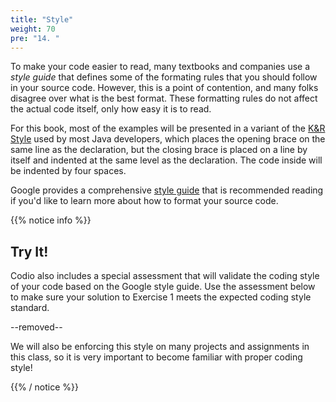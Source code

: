 ```yaml
---
title: "Style"
weight: 70
pre: "14. "
---
```

To make your code easier to read, many textbooks and companies use a _style guide_ that defines some of the formating rules that you should follow in your source code. However, this is a point of contention, and many folks disagree over what is the best format. These formatting rules do not affect the actual code itself, only how easy it is to read. 

For this book, most of the examples will be presented in a variant of the [K&R Style](https://en.wikipedia.org/wiki/Indentation_style#K&R_style) used by most Java developers, which places the opening brace on the same line as the declaration, but the closing brace is placed on a line by itself and indented at the same level as the declaration. The code inside will be indented by four spaces. 

Google provides a comprehensive [style guide](https://google.github.io/styleguide/javaguide.html) that is recommended reading if you'd like to learn more about how to format your source code. 

{{% notice info %}}

## Try It!

Codio also includes a special assessment that will validate the coding style of your code based on the Google style guide. Use the assessment below to make sure your solution to Exercise 1 meets the expected coding style standard. 

--removed--

We will also be enforcing this style on many projects and assignments in this class, so it is very important to become familiar with proper coding style!

{{% / notice %}}
